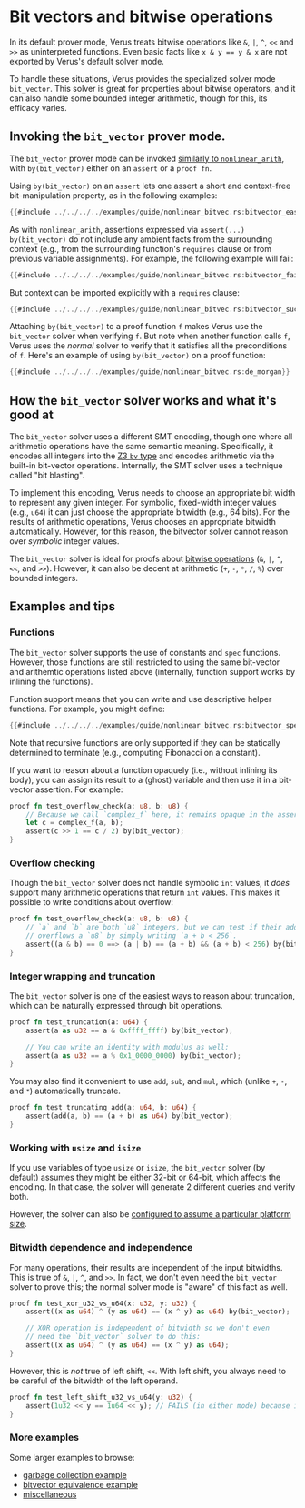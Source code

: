 # Bit vectors and bitwise operations

In its default prover mode, Verus treats bitwise operations like `&`, `|`, `^`, `<<` and `>>` as uninterpreted functions.
Even basic facts like `x & y == y & x` are not exported by Verus's default solver mode.

To handle these situations, Verus provides the specialized solver mode `bit_vector`.
This solver is great for properties about bitwise operators, and it can also handle
some bounded integer arithmetic, though for this, its efficacy varies.

## Invoking the `bit_vector` prover mode.

The `bit_vector` prover mode can be invoked 
[similarly to `nonlinear_arith`](./nonlinear.md#1-invoking-a-specialized-solver-nonlinear_arith),
with `by(bit_vector)` either on an `assert` or a `proof fn`.

Using `by(bit_vector)` on an `assert` lets one assert a short and context-free
bit-manipulation property, as in the following examples:
```rust
{{#include ../../../../examples/guide/nonlinear_bitvec.rs:bitvector_easy}}
```

As with `nonlinear_arith`, assertions expressed via `assert(...) by(bit_vector)` do not include any ambient facts from the surrounding context (e.g., from the surrounding function's `requires` clause or from previous variable assignments).  For example, the following example will fail:

```rust
{{#include ../../../../examples/guide/nonlinear_bitvec.rs:bitvector_fail}}
```

But context can be imported explicitly with a `requires` clause:

```rust
{{#include ../../../../examples/guide/nonlinear_bitvec.rs:bitvector_success}}
```

Attaching `by(bit_vector)` to a proof function `f` makes Verus use
the `bit_vector` solver when verifying `f`. But note when another function
calls `f`, Verus uses the _normal_ solver to verify that it satisfies all the
preconditions of `f`. Here's an example of using `by(bit_vector)` on a proof
function:
```rust
{{#include ../../../../examples/guide/nonlinear_bitvec.rs:de_morgan}}
```


## How the `bit_vector` solver works and what it's good at

The `bit_vector` solver uses a different SMT encoding, though one where all arithmetic operations
have the same semantic meaning.
Specifically, it encodes all integers into the [Z3 `bv` type](https://microsoft.github.io/z3guide/docs/theories/Bitvectors/) and encodes arithmetic via the built-in bit-vector operations.
Internally, the SMT solver uses a technique called "bit blasting".

To implement this encoding, Verus needs to choose an appropriate bit width to represent
any given integer. For symbolic, fixed-width integer values (e.g., `u64`) it can just choose
the appropriate bitwidth (e.g., 64 bits). For the results of arithmetic operations,
Verus chooses an appropriate bitwidth automatically.
However, for this reason, the bitvector solver cannot reason over _symbolic_ integer values.

The `bit_vector` solver is ideal for proofs about [bitwise operations](./spec-bit-ops.md)
(`&`, `|`, `^`, `<<`, and `>>`).
However, it can also be decent at arithmetic (`+`, `-`, `*`, `/`, `%`) over bounded integers.

## Examples and tips

### Functions

The `bit_vector` solver supports the use of constants and `spec` functions.
However, those functions are still restricted to using the same bit-vector and
arithemtic operations listed above (internally, function support works by
inlining the functions).  

Function support means that you can write and use descriptive helper functions.
For example, you might define:

```rust
{{#include ../../../../examples/guide/nonlinear_bitvec.rs:bitvector_spec_fn}}
```

Note that recursive functions are only supported if they can be statically determined to 
terminate (e.g., computing Fibonacci on a constant).

If you want to reason about a function opaquely (i.e., without inlining its body), you can
assign its result to a (ghost) variable and then use it in a bit-vector assertion.  For example:
```rust
proof fn test_overflow_check(a: u8, b: u8) {
    // Because we call `complex_f` here, it remains opaque in the assertion.
    let c = complex_f(a, b);
    assert(c >> 1 == c / 2) by(bit_vector);
}
```


### Overflow checking

Though the `bit_vector` solver does not handle symbolic `int` values, it _does_ support many
arithmetic operations that return `int` values.
This makes it possible to write conditions about overflow:

```rust
proof fn test_overflow_check(a: u8, b: u8) {
    // `a` and `b` are both `u8` integers, but we can test if their addition
    // overflows a `u8` by simply writing `a + b < 256`.
    assert((a & b) == 0 ==> (a | b) == (a + b) && (a + b) < 256) by(bit_vector);
}
```

### Integer wrapping and truncation

The `bit_vector` solver is one of the easiest ways to reason about truncation, which can be naturally expressed through bit operations.

```rust
proof fn test_truncation(a: u64) {
    assert(a as u32 == a & 0xffff_ffff) by(bit_vector);

    // You can write an identity with modulus as well:
    assert(a as u32 == a % 0x1_0000_0000) by(bit_vector);
}
```

You may also find it convenient to use `add`, `sub`, and `mul`, which (unlike `+`, `-`, and `*`) automatically truncate.

```rust
proof fn test_truncating_add(a: u64, b: u64) {
    assert(add(a, b) == (a + b) as u64) by(bit_vector);
}
```

### Working with `usize` and `isize`

If you use variables of type `usize` or `isize`, the `bit_vector` solver (by default) assumes they
might be either 32-bit or 64-bit, which affects the encoding.
In that case, the solver will generate 2 different queries and verify both.

However, the solver can also be [configured to assume a particular platform size](./reference-global.md#with-usize-and-isize).

### Bitwidth dependence and independence

For many operations, their results are independent of the input bitwidths.
This is true of `&`, `|`, `^`, and `>>`.
In fact, we don't even need the `bit_vector` solver to prove this; the normal solver mode is "aware"
of this fact as well.

```rust
proof fn test_xor_u32_vs_u64(x: u32, y: u32) {
    assert((x as u64) ^ (y as u64) == (x ^ y) as u64) by(bit_vector);

    // XOR operation is independent of bitwidth so we don't even
    // need the `bit_vector` solver to do this:
    assert((x as u64) ^ (y as u64) == (x ^ y) as u64);
}
```

However, this is _not_ true of left shift, `<<`.
With left shift, you always need to be careful of the bitwidth of the left operand.

```rust
proof fn test_left_shift_u32_vs_u64(y: u32) {
    assert(1u32 << y == 1u64 << y); // FAILS (in either mode) because it's not true
}
```

### More examples

Some larger examples to browse:

 * [garbage collection example](https://github.com/verus-lang/verus/blob/main/source/../examples/bitvector_garbage_collection.rs)
 * [bitvector equivalence example](https://github.com/verus-lang/verus/blob/main/source/../examples/bitvector_equivalence.rs)
 * [miscellaneous](https://github.com/verus-lang/verus/blob/main/source/../examples/bitvector_basic.rs)
